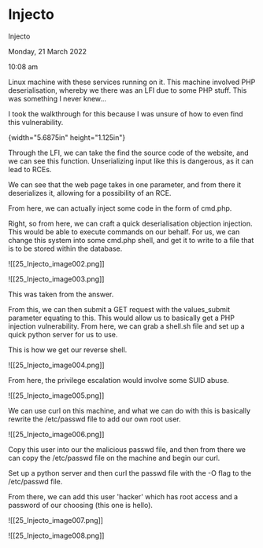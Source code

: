 # Injecto

Injecto

Monday, 21 March 2022

10:08 am

Linux machine with these services running on it. This machine involved PHP deserialisation, whereby we there was an LFI due to some PHP stuff. This was something I never knew...

&#x20;

I took the walkthrough for this because I was unsure of how to even find this vulnerability.

&#x20;

{width="5.6875in" height="1.125in"}

Through the LFI, we can take the find the source code of the website, and we can see this function. Unserializing input like this is dangerous, as it can lead to RCEs.

&#x20;

We can see that the web page takes in one parameter, and from there it deserializes it, allowing for a possibility of an RCE.

From here, we can actually inject some code in the form of cmd.php.

&#x20;

Right, so from here, we can craft a quick deserialisation objection injection. This would be able to execute commands on our behalf. For us, we can change this system into some cmd.php shell, and get it to write to a file that is to be stored within the database.

!\[\[25\_Injecto\_image002.png]]

&#x20;

!\[\[25\_Injecto\_image003.png]]

This was taken from the answer.

&#x20;

From this, we can then submit a GET request with the values\_submit parameter equating to this. This would allow us to basically get a PHP injection vulnerability. From here, we can grab a shell.sh file and set up a quick python server for us to use.

&#x20;

This is how we get our reverse shell.

!\[\[25\_Injecto\_image004.png]]

&#x20;

From here, the privilege escalation would involve some SUID abuse.

!\[\[25\_Injecto\_image005.png]]

We can use curl on this machine, and what we can do with this is basically rewrite the /etc/passwd file to add our own root user.

&#x20;

!\[\[25\_Injecto\_image006.png]]

Copy this user into our the malicious passwd file, and then from there we can copy the /etc/passwd file on the machine and begin our curl.

Set up a python server and then curl the passwd file with the -O flag to the /etc/passwd file.

&#x20;

From there, we can add this user 'hacker' which has root access and a password of our choosing (this one is hello).

!\[\[25\_Injecto\_image007.png]]

&#x20;

!\[\[25\_Injecto\_image008.png]]

&#x20;
